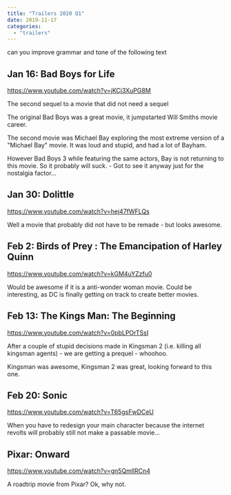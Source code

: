 ```yaml
---
title: "Trailers 2020 Q1"
date: 2019-11-17
categories:
  - "trailers"
---
```


can you improve grammar and tone of the following text

## Jan 16: Bad Boys for Life

https://www.youtube.com/watch?v=jKCj3XuPG8M

The second sequel to a movie that did not need a sequel

The original Bad Boys was a great movie, it jumpstarted Will Smiths movie career.

The second movie was Michael Bay exploring the most extreme version of a "Michael Bay" movie. It was loud and stupid, and had a lot of Bayham.

However Bad Boys 3 while featuring the same actors, Bay is not returning to this movie. So it probably will suck. - Got to see it anyway just for the nostalgia factor...

## Jan 30: Dolittle

https://www.youtube.com/watch?v=hej47fWFLQs

Well a movie that probably did not have to be remade - but looks awesome.

## Feb 2: Birds of Prey : The Emancipation of Harley Quinn

https://www.youtube.com/watch?v=kGM4uYZzfu0

Would be awesome if it is a anti-wonder woman movie. Could be interesting, as DC is finally getting on track to create better movies.

## Feb 13: The Kings Man: The Beginning

https://www.youtube.com/watch?v=0pbLPOrTSsI

After a couple of stupid decisions made in Kingsman 2 (i.e. killing all kingsman agents) - we are getting a prequel - whoohoo.

Kingsman was awesome, Kingsman 2 was great, looking forward to this one.

## Feb 20: Sonic

https://www.youtube.com/watch?v=T65gsFwDCeU

When you have to redesign your main character because the internet revolts will probably still not make a passable movie...

## Pixar: Onward

https://www.youtube.com/watch?v=gn5QmllRCn4

A roadtrip movie from Pixar? Ok, why not.
